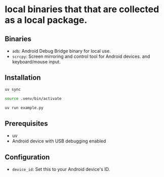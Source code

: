 
# local binaries that that are collected as a local package.

## Binaries
- `adb`: Android Debug Bridge binary for local use.
- `scrcpy`: Screen mirroring and control tool for Android devices. and keyboard/mouse input.

## Installation

```bash
uv sync

source .venv/bin/activate

uv run example.py
```

## Prerequisites
- uv
- Android device with USB debugging enabled

## Configuration
- `device_id`: Set this to your Android device's ID.

